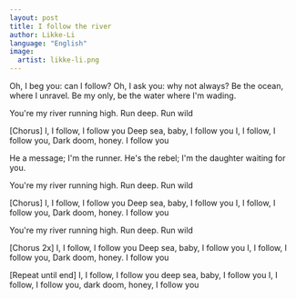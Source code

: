 ```yaml
---
layout: post
title: I follow the river
author: Likke-Li
language: "English"
image:
  artist: likke-li.png
---
```

Oh, I beg you: can I follow?
Oh, I ask you: why not always?
Be the ocean, where I unravel.
Be my only, be the water where I'm wading.

You're my river running high.
Run deep. Run wild

[Chorus]
I, I follow, I follow you
Deep sea, baby, I follow you
I, I follow, I follow you,
Dark doom, honey. I follow you

He a message; I'm the runner.
He's the rebel; I'm the daughter waiting for you.

You're my river running high.
Run deep. Run wild

[Chorus]
I, I follow, I follow you
Deep sea, baby, I follow you
I, I follow, I follow you,
Dark doom, honey. I follow you

You're my river running high.
Run deep. Run wild

[Chorus 2x]
I, I follow, I follow you
Deep sea, baby, I follow you
I, I follow, I follow you,
Dark doom, honey. I follow you

[Repeat until end]
I, I follow, I follow you deep sea, baby,
I follow you
I, I follow, I follow you, dark doom, honey,
I follow you 
